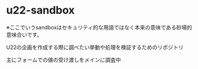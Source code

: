# u22-sandbox
※ここでいうsandboxはセキュリティ的な用語ではなく本来の意味である砂場的意味合いです。

U22の企画を作成する際に調べたい挙動や処理を検証するためのリポジトリ

主にフォームでの値の受け渡しをメインに調査中
